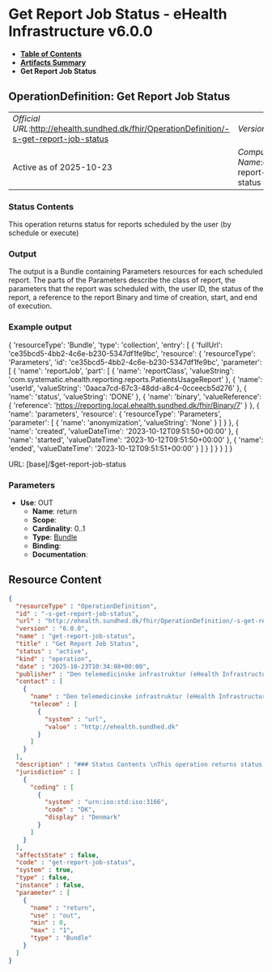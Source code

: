 # Get Report Job Status - eHealth Infrastructure v6.0.0

* [**Table of Contents**](toc.md)
* [**Artifacts Summary**](artifacts.md)
* **Get Report Job Status**

## OperationDefinition: Get Report Job Status 

| | |
| :--- | :--- |
| *Official URL*:http://ehealth.sundhed.dk/fhir/OperationDefinition/-s-get-report-job-status | *Version*:6.0.0 |
| Active as of 2025-10-23 | *Computable Name*:get-report-job-status |

 

### Status Contents

 
This operation returns status for reports scheduled by the user (by schedule or execute) 

### Output

 
The output is a Bundle containing Parameters resources for each scheduled report. The parts of the Parameters describe the class of report, the parameters that the report was scheduled with, the user ID, the status of the report, a reference to the report Binary and time of creation, start, and end of execution. 

### Example output

 
{ 'resourceType': 'Bundle', 'type': 'collection', 'entry': [ { 'fullUrl': 'ce35bcd5-4bb2-4c6e-b230-5347df1fe9bc', 'resource': { 'resourceType': 'Parameters', 'id': 'ce35bcd5-4bb2-4c6e-b230-5347df1fe9bc', 'parameter': [ { 'name': 'reportJob', 'part': [ { 'name': 'reportClass', 'valueString': 'com.systematic.ehealth.reporting.reports.PatientsUsageReport' }, { 'name': 'userId', 'valueString': '0aaca7cd-67c3-48dd-a8c4-0cceecb5d276' }, { 'name': 'status', 'valueString': 'DONE' }, { 'name': 'binary', 'valueReference': { 'reference': 'https://reporting.local.ehealth.sundhed.dk/fhir/Binary/7' } }, { 'name': 'parameters', 'resource': { 'resourceType': 'Parameters', 'parameter': [ { 'name': 'anonymization', 'valueString': 'None' } ] } }, { 'name': 'created', 'valueDateTime': '2023-10-12T09:51:50+00:00' }, { 'name': 'started', 'valueDateTime': '2023-10-12T09:51:50+00:00' }, { 'name': 'ended', 'valueDateTime': '2023-10-12T09:51:51+00:00' } ] } ] } } ] } 

URL: [base]/$get-report-job-status

### Parameters

* **Use**: OUT
  * **Name**: return
  * **Scope**: 
  * **Cardinality**: 0..1
  * **Type**: [Bundle](http://hl7.org/fhir/R4/bundle.html)
  * **Binding**: 
  * **Documentation**: 



## Resource Content

```json
{
  "resourceType" : "OperationDefinition",
  "id" : "-s-get-report-job-status",
  "url" : "http://ehealth.sundhed.dk/fhir/OperationDefinition/-s-get-report-job-status",
  "version" : "6.0.0",
  "name" : "get-report-job-status",
  "title" : "Get Report Job Status",
  "status" : "active",
  "kind" : "operation",
  "date" : "2025-10-23T10:34:08+00:00",
  "publisher" : "Den telemedicinske infrastruktur (eHealth Infrastructure)",
  "contact" : [
    {
      "name" : "Den telemedicinske infrastruktur (eHealth Infrastructure)",
      "telecom" : [
        {
          "system" : "url",
          "value" : "http://ehealth.sundhed.dk"
        }
      ]
    }
  ],
  "description" : "### Status Contents \nThis operation returns status for reports scheduled by the user (by schedule or execute)\n### Output\nThe output is a Bundle containing Parameters resources for each scheduled report.\nThe parts of the Parameters describe the class of report, the parameters that the report\nwas scheduled with, the user ID, the status of the report, a reference to the report Binary\nand time of creation, start, and end of execution.\n### Example output\n{\n  'resourceType': 'Bundle',\n  'type': 'collection',\n  'entry': [\n    {\n      'fullUrl': 'ce35bcd5-4bb2-4c6e-b230-5347df1fe9bc',\n      'resource': {\n        'resourceType': 'Parameters',\n        'id': 'ce35bcd5-4bb2-4c6e-b230-5347df1fe9bc',\n        'parameter': [\n          {\n            'name': 'reportJob',\n            'part': [\n              {\n                'name': 'reportClass',\n                'valueString': 'com.systematic.ehealth.reporting.reports.PatientsUsageReport'\n              },\n              {\n                'name': 'userId',\n                'valueString': '0aaca7cd-67c3-48dd-a8c4-0cceecb5d276'\n              },\n              {\n                'name': 'status',\n                'valueString': 'DONE'\n              },\n              {\n                'name': 'binary',\n                'valueReference': {\n                  'reference': 'https://reporting.local.ehealth.sundhed.dk/fhir/Binary/7'\n                }\n              },\n              {\n                'name': 'parameters',\n                'resource': {\n                  'resourceType': 'Parameters',\n                  'parameter': [\n                    {\n                      'name': 'anonymization',\n                      'valueString': 'None'\n                    }\n                  ]\n                }\n              },\n              {\n                'name': 'created',\n                'valueDateTime': '2023-10-12T09:51:50+00:00'\n              },\n              {\n                'name': 'started',\n                'valueDateTime': '2023-10-12T09:51:50+00:00'\n              },\n              {\n                'name': 'ended',\n                'valueDateTime': '2023-10-12T09:51:51+00:00'\n              }\n            ]\n          }\n        ]\n      }\n    }\n  ]\n}\n",
  "jurisdiction" : [
    {
      "coding" : [
        {
          "system" : "urn:iso:std:iso:3166",
          "code" : "DK",
          "display" : "Denmark"
        }
      ]
    }
  ],
  "affectsState" : false,
  "code" : "get-report-job-status",
  "system" : true,
  "type" : false,
  "instance" : false,
  "parameter" : [
    {
      "name" : "return",
      "use" : "out",
      "min" : 0,
      "max" : "1",
      "type" : "Bundle"
    }
  ]
}

```
